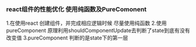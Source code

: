 ### react组件的性能优化 使用纯函数及PureComonent

1.在使用react 创建组件，并完成相应逻辑时候 尽量使用纯函数
2.使用pureComponent   原理利用shouldComponentUpdate去判断了state到底有没有改变值
3.pureComponent 判断的是state下的第一层
